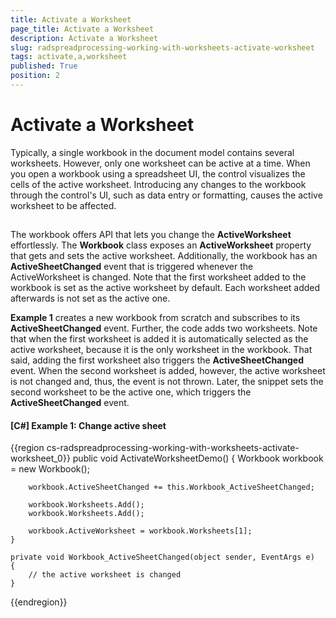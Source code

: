 ```yaml
---
title: Activate a Worksheet
page_title: Activate a Worksheet
description: Activate a Worksheet
slug: radspreadprocessing-working-with-worksheets-activate-worksheet
tags: activate,a,worksheet
published: True
position: 2
---
```


# Activate a Worksheet



Typically, a single workbook in the document model contains several worksheets. However, only one worksheet can be active at a time. When you open a workbook using a spreadsheet UI, the control visualizes the cells of the active worksheet. Introducing any changes to the workbook through the control's UI, such as data entry or formatting, causes the active worksheet to be affected.
      

## 

The workbook offers API that lets you change the __ActiveWorksheet__ effortlessly. The __Workbook__ class exposes an __ActiveWorksheet__ property that gets and sets the active worksheet. Additionally, the workbook has an __ActiveSheetChanged__ event that is triggered whenever the ActiveWorksheet is changed. Note that the first worksheet added to the workbook is set as the active worksheet by default. Each worksheet added afterwards is not set as the active one.
        

__Example 1__ creates a new workbook from scratch and subscribes to its __ActiveSheetChanged__ event. Further, the code adds two worksheets. Note that when the first worksheet is added it is automatically selected as the active worksheet, because it is the only worksheet in the workbook. That said, adding the first worksheet also triggers the __ActiveSheetChanged__ event. When the second worksheet is added, however, the active worksheet is not changed and, thus, the event is not thrown. Later, the snippet sets the second worksheet to be the active one, which triggers the __ActiveSheetChanged__ event.
        

#### __[C#] Example 1: Change active sheet__

{{region cs-radspreadprocessing-working-with-worksheets-activate-worksheet_0}}
    public void ActivateWorksheetDemo()
    {
        Workbook workbook = new Workbook();

        workbook.ActiveSheetChanged += this.Workbook_ActiveSheetChanged;

        workbook.Worksheets.Add();
        workbook.Worksheets.Add();

        workbook.ActiveWorksheet = workbook.Worksheets[1];
    }

    private void Workbook_ActiveSheetChanged(object sender, EventArgs e)
    {
        // the active worksheet is changed
    }
{{endregion}}


